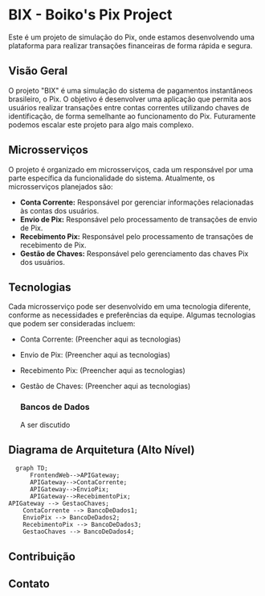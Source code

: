 # BIX - Boiko's Pix Project

Este é um projeto de simulação do Pix, onde estamos desenvolvendo uma plataforma para realizar transações financeiras de forma rápida e segura.

## Visão Geral

O projeto "BIX" é uma simulação do sistema de pagamentos instantâneos brasileiro, o Pix. O objetivo é desenvolver uma aplicação que permita aos usuários realizar transações entre contas correntes utilizando chaves de identificação, de forma semelhante ao funcionamento do Pix. Futuramente podemos escalar este projeto para algo mais complexo.

## Microsserviços

O projeto é organizado em microsserviços, cada um responsável por uma parte específica da funcionalidade do sistema. Atualmente, os microsserviços planejados são:

- **Conta Corrente:** Responsável por gerenciar informações relacionadas às contas dos usuários.
- **Envio de Pix:** Responsável pelo processamento de transações de envio de Pix.
- **Recebimento Pix:** Responsável pelo processamento de transações de recebimento de Pix.
- **Gestão de Chaves:** Responsável pelo gerenciamento das chaves Pix dos usuários.

## Tecnologias

Cada microsserviço pode ser desenvolvido em uma tecnologia diferente, conforme as necessidades e preferências da equipe. Algumas tecnologias que podem ser consideradas incluem:

- Conta Corrente: (Preencher aqui as tecnologias)
- Envio de Pix: (Preencher aqui as tecnologias)
- Recebimento Pix: (Preencher aqui as tecnologias)
- Gestão de Chaves: (Preencher aqui as tecnologias)

  ### Bancos de Dados

  A ser discutido

## Diagrama de Arquitetura (Alto Nível)

```mermaid
  graph TD;
      FrontendWeb-->APIGateway;
      APIGateway-->ContaCorrente;
      APIGateway-->EnvioPix;
      APIGateway-->RecebimentoPix;
APIGateway --> GestaoChaves;
    ContaCorrente --> BancoDeDados1;
    EnvioPix --> BancoDeDados2;
    RecebimentoPix --> BancoDeDados3;
    GestaoChaves --> BancoDeDados4;
```

## Contribuição


## Contato



